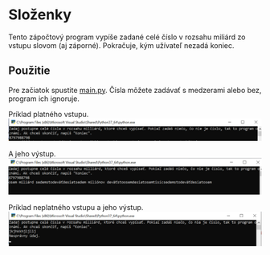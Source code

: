 # Složenky
Tento zápočtový program vypíše zadané celé číslo v rozsahu miliárd zo vstupu slovom (aj záporné). Pokračuje, kým užívateľ nezadá koniec.

## Použitie
Pre začiatok spustite [main.py](main.py). Čísla môžete zadávať s medzerami alebo bez, program ich ignoruje.

Príklad platného vstupu.
![2](Pictures/2.png)

A jeho výstup.
![1](Pictures/1.png)


Príklad neplatného vstupu a jeho výstup.
![3](Pictures/3.png)
